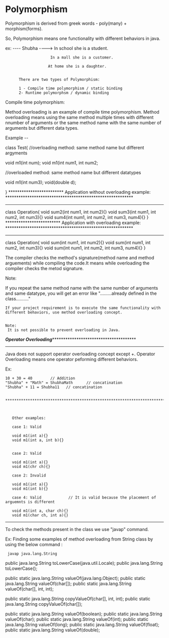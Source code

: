 # Polymorphism
Polymorphism is derived from  greek words - poly(many) + morphism(forms).


So, Polymorphism means one functionality with different behaviors in java.

ex: ---- Shubha ----> In school she is a student.

                        In a mall she is a customer.
                        
                       At home she is a daughter.
                       
          
          There are two types of Polymorphism: 
          
          1 - Compile time polymorphism / static binding
          2- Runtime polymorphsm / dynamic binding
          
          
          

Compile time polymorphism:

Method overloading is an example of compile time polymorphism. Method overloading means using the same method multiple times with different nnumber of 
arguments or the same method name with the same number of arguments but different data types.


Example --

class Test{
  //overloading method: same method name but different argyments
  
  void m1(int num);
  void m1(int num1, int num2;
  
  //overloaded method: same method name but different datatypes
  
  void m1(int num3);
  void(double d);
  
  }
  ************************* Application without overloading example: **********************************************************
  *****************************************************************************************************************************
 
  
  class Operation{
    void sum2(int num1, int num2){}
    void sum3(int num1, int num2, int num3){}
    void sum4(int num1, int num2, int num3, num4){}
  }
   ************************* Application with overloading example: **********************************************************
  ***************************************************************************************************************************
  class Operation{
    void sum(int num1, int num2){}
    void sum(int num1, int num2, int num3){}
    void sum(int num1, int num2, int num3, num4){}
  }
  
  The compiler checks the method's signature(method name and method arguements) while compiling the code.It means while overloading the compiler
  checks the metod signature.
  
  
  Note:
  
  If you repeat the same method name with the same number of arguments and same datatype, you will get an error like 
    ".........already defined in the class.........."
    
    
    If your project requirement is to execute the same functionality with different behaviors, use method overloading concept.
    
    
    Note:
     It is not possible to prevent overloading in Java. 
    
    
*****************Operator Overloading*******************************************************
 *******************************************************************************************
 
 Java does not support operator overloading concept except +.
 Operator Overloading means one operator peforming different behaviors.
 
 Ex: 
 
    10 + 30 = 40        // Addition
    "Shubha" + "Math" = ShubhaMath      // concatination
    "Shubha" + 11 = Shubha11   // concatination
    
     *******************************************************************************************
     
    
    
       Other examples:
       
       case 1: Valid
       
       void m1(int a){}
       void m1(int a, int b){}  
       
       
       case 2: Valid
       
       void m1(int a){}
       void m1(chr ch){}  
       
       case 2: Invalid
       
       void m1(int a){}
       void m1(int b){}  
       
       case 4: Valid            // It is valid because the placement of arguemnts is different 
       
       void m1(int a, char ch){}
       void m1(char ch, int a){}  
  
  
   *******************************************************************************************
   
   To check the methods present in the class we use "javap" command.
   
   Ex:   Finding some examples of method overloading from String class by using the below command : 
   
     javap java.lang.String
   
   public java.lang.String toLowerCase(java.util.Locale);
  public java.lang.String toLowerCase();
  
  public static java.lang.String valueOf(java.lang.Object);
  public static java.lang.String valueOf(char[]);
  public static java.lang.String valueOf(char[], int, int);
  
  public static java.lang.String copyValueOf(char[], int, int);
  public static java.lang.String copyValueOf(char[]);
  
  public static java.lang.String valueOf(boolean);
  public static java.lang.String valueOf(char);
  public static java.lang.String valueOf(int);
  public static java.lang.String valueOf(long);
  public static java.lang.String valueOf(float);
  public static java.lang.String valueOf(double);
  
  
  
  
  
  

